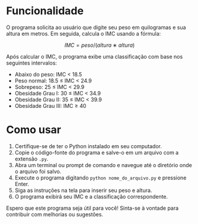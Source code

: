 # Funcionalidade

O programa solicita ao usuário que digite seu peso em quilogramas e sua altura em metros. Em seguida, calcula o IMC usando a fórmula:

$$IMC=peso/(altura∗altura)$$

Após calcular o IMC, o programa exibe uma classificação com base nos seguintes intervalos:

- Abaixo do peso: IMC < 18.5
- Peso normal: 18.5 ≤ IMC < 24.9
- Sobrepeso: 25 ≤ IMC < 29.9
- Obesidade Grau I: 30 ≤ IMC < 34.9
- Obesidade Grau II: 35 ≤ IMC < 39.9
- Obesidade Grau III: IMC ≥ 40

# Como usar

1. Certifique-se de ter o Python instalado em seu computador.
2. Copie o código-fonte do programa e salve-o em um arquivo com a extensão `.py`.
3. Abra um terminal ou prompt de comando e navegue até o diretório onde o arquivo foi salvo.
4. Execute o programa digitando `python nome_do_arquivo.py` e pressione Enter.
5. Siga as instruções na tela para inserir seu peso e altura.
6. O programa exibirá seu IMC e a classificação correspondente.

Espero que este programa seja útil para você! Sinta-se à vontade para contribuir com melhorias ou sugestões.
